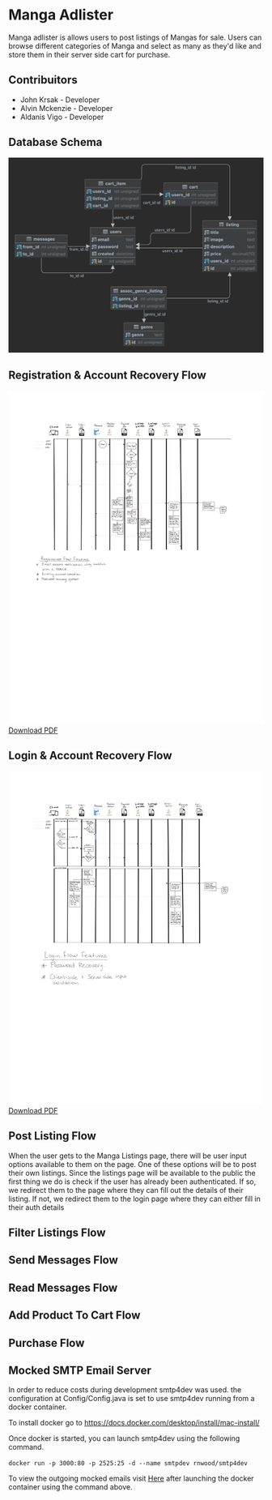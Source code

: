 # Manga Adlister
Manga adlister is allows users to post listings of Mangas for sale.
Users can browse different categories of Manga and select as many as
they'd like and store them in their server side cart for purchase.

## Contribuitors
- John Krsak        - Developer
- Alvin Mckenzie    - Developer
- Aldanis Vigo      - Developer

## Database Schema
![Database Schema](docs/img/db_schema.png)

## Registration & Account Recovery Flow
![Registration Flow](docs/img/register_flow.jpg)
<a href="docs/img/register_flow.pdf">Download PDF</a>

## Login & Account Recovery Flow
![Login Flow](docs/img/login_flow.jpg)
<a href="docs/img/login_flow.pdf">Download PDF</a>

## Post Listing Flow

When the user gets to the Manga Listings page, there will be user input options available to them on the page.
One of these options will be to post their own listings. Since the listings page will be available to the public
the first thing we do is check if the user has already been authenticated. If so, we redirect them to the page where
they can fill out the details of their listing. If not, we redirect them to the login page where they can either
fill in their auth details 

## Filter Listings Flow

## Send Messages Flow

## Read Messages Flow

## Add Product To Cart Flow

## Purchase Flow

## Mocked SMTP Email Server

In order to reduce costs during development smtp4dev was used. 
the configuration at Config/Config.java is set to use smtp4dev running from a
docker container.

To install docker go to https://docs.docker.com/desktop/install/mac-install/

Once docker is started, you can launch smtp4dev using the following command.

`docker run -p 3000:80 -p 2525:25 -d --name smtpdev rnwood/smtp4dev`

To view the outgoing mocked emails visit [Here]('http://localhost:3000') after launching the docker container using the command above.


